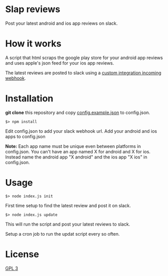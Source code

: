 # Slap reviews

Post your latest android and ios app reviews on slack.

# How it works

A script that html scraps the google play store for your android app reviews and uses
apple's json feed for your ios app reviews.

The latest reviews are posted to slack using a
[custom integration incoming webhook](https://slack.com/apps/A0F7XDUAZ-incoming-webhooks).

# Installation

**git clone** this repository and copy [config.example.json](config.example.json) to config.json.

    $> npm install

Edit config.json to add your slack webhook url. Add your android and ios apps to config.json

**Note:** Each app name must be unique even between platforms in config.json.
You can't have an app named X for android and X for ios.
Instead name the android app "X android" and the ios app "X ios" in config.json.

# Usage

    $> node index.js init

First time setup to find the latest review and post it on slack.

    $> node index.js update

This will run the script and post your latest reviews to slack.

Setup a cron job to run the updat script every so often.

# License

[GPL 3](LICENSE)
